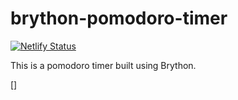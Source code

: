 # brython-pomodoro-timer

[![Netlify Status](https://api.netlify.com/api/v1/badges/ac7cf741-1481-4d8e-bbb5-7c33e372029c/deploy-status)](https://app.netlify.com/sites/bryancarbone-pomodoro/deploys)

This is a pomodoro timer built using Brython.

[]